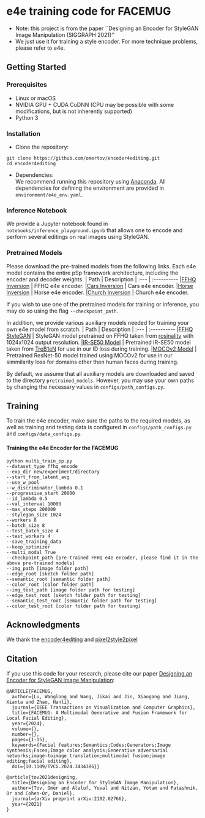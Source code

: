 # e4e training code for FACEMUG

- Note: this project is from the paper
``Designing an Encoder for StyleGAN Image Manipulation (SIGGRAPH 2021)''
- We just use it for training a style encoder. For more technique problems, please refer to e4e.



## Getting Started
### Prerequisites
- Linux or macOS
- NVIDIA GPU + CUDA CuDNN (CPU may be possible with some modifications, but is not inherently supported)
- Python 3

### Installation
- Clone the repository:
``` 
git clone https://github.com/omertov/encoder4editing.git
cd encoder4editing
```
- Dependencies:  
We recommend running this repository using [Anaconda](https://docs.anaconda.com/anaconda/install/). 
All dependencies for defining the environment are provided in `environment/e4e_env.yaml`.

### Inference Notebook
We provide a Jupyter notebook found in `notebooks/inference_playground.ipynb` that allows one to encode and perform several editings on real images using StyleGAN.   

### Pretrained Models
Please download the pre-trained models from the following links. Each e4e model contains the entire pSp framework architecture, including the encoder and decoder weights.
| Path | Description
| :--- | :----------
|[FFHQ Inversion](https://drive.google.com/file/d/1cUv_reLE6k3604or78EranS7XzuVMWeO/view?usp=sharing)  | FFHQ e4e encoder.
|[Cars Inversion](https://drive.google.com/file/d/17faPqBce2m1AQeLCLHUVXaDfxMRU2QcV/view?usp=sharing)  | Cars e4e encoder.
|[Horse Inversion](https://drive.google.com/file/d/1TkLLnuX86B_BMo2ocYD0kX9kWh53rUVX/view?usp=sharing)  | Horse e4e encoder.
|[Church Inversion](https://drive.google.com/file/d/1-L0ZdnQLwtdy6-A_Ccgq5uNJGTqE7qBa/view?usp=sharing) | Church e4e encoder.

If you wish to use one of the pretrained models for training or inference, you may do so using the flag `--checkpoint_path`.

In addition, we provide various auxiliary models needed for training your own e4e model from scratch.
| Path | Description
| :--- | :----------
|[FFHQ StyleGAN](https://drive.google.com/file/d/1EM87UquaoQmk17Q8d5kYIAHqu0dkYqdT/view?usp=sharing) | StyleGAN model pretrained on FFHQ taken from [rosinality](https://github.com/rosinality/stylegan2-pytorch) with 1024x1024 output resolution.
|[IR-SE50 Model](https://drive.google.com/file/d/1KW7bjndL3QG3sxBbZxreGHigcCCpsDgn/view?usp=sharing) | Pretrained IR-SE50 model taken from [TreB1eN](https://github.com/TreB1eN/InsightFace_Pytorch) for use in our ID loss during training.
|[MOCOv2 Model](https://drive.google.com/file/d/18rLcNGdteX5LwT7sv_F7HWr12HpVEzVe/view?usp=sharing) | Pretrained ResNet-50 model trained using MOCOv2 for use in our simmilarity loss for domains other then human faces during training.

By default, we assume that all auxiliary models are downloaded and saved to the directory `pretrained_models`. However, you may use your own paths by changing the necessary values in `configs/path_configs.py`. 

## Training
To train the e4e encoder, make sure the paths to the required models, as well as training and testing data is configured in `configs/path_configs.py` and `configs/data_configs.py`.


#### **Training the e4e Encoder for the FACEMUG**
```
python multi_train_pp.py
--dataset_type ffhq_encode
--exp_dir new/experiment/directory
--start_from_latent_avg
--use_w_pool
--w_discriminator_lambda 0.1
--progressive_start 20000
--id_lambda 0.5
--val_interval 10000
--max_steps 200000
--stylegan_size 1024
--workers 8
--batch_size 8
--test_batch_size 4
--test_workers 4
--save_training_data
--keep_optimizer
--multi_modal True
--checkpoint_path [pre-trained FFHQ e4e encoder, please find it in the above pre-trained models]
--img_path [image folder path]
--edge_root [sketch folder path]
--semantic_root [semantic folder path]
--color_root [color folder path]
--img_test_path [image folder path for testing]
--edge_test_root [sketch folder path for testing]
--semantic_test_root [semantic folder path for testing]
--color_test_root [color folder path for testing]
```


## Acknowledgments
We thank the [encoder4editing](https://github.com/omertov/encoder4editing) and [pixel2style2pixel](https://github.com/eladrich/pixel2style2pixel) 

## Citation
If you use this code for your research, please cite our paper <a href="https://arxiv.org/abs/2102.02766">Designing an Encoder for StyleGAN Image Manipulation</a>:


```
@ARTICLE{FACEMUG,
  author={Lu, Wanglong and Wang, Jikai and Jin, Xiaogang and Jiang, Xianta and Zhao, Hanli},
  journal={IEEE Transactions on Visualization and Computer Graphics}, 
  title={FACEMUG: A Multimodal Generative and Fusion Framework for Local Facial Editing}, 
  year={2024},
  volume={},
  number={},
  pages={1-15},
  keywords={Facial features;Semantics;Codes;Generators;Image synthesis;Faces;Image color analysis;Generative adversarial networks;image-toimage translation;multimodal fusion;image editing;facial editing},
  doi={10.1109/TVCG.2024.3434386}}

@article{tov2021designing,
  title={Designing an Encoder for StyleGAN Image Manipulation},
  author={Tov, Omer and Alaluf, Yuval and Nitzan, Yotam and Patashnik, Or and Cohen-Or, Daniel},
  journal={arXiv preprint arXiv:2102.02766},
  year={2021}
}

```
